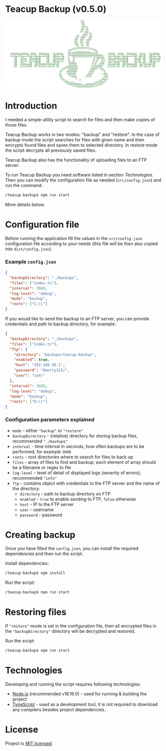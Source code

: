 # Teacup Backup (v0.5.0)

![Teacup backup logo](logo.png?raw=true)

# Introduction

I needed a simple utility script to search for files and then make copies of those files.

Teacup Backup works in two modes: "backup" and "restore". In the case of backup mode the script searches for files with given name and then encrypts found files and saves them to selected directory. In restore mode the script decrypts all previously saved files.

Teacup Backup also has the functionality of uploading files to an FTP server.

To run Teacup Backup you need software listed in section *Technologies*. Then you can modify the configuration file as needed (`src/config.json`) and run the command:

```bash
/teacup-backup$ npm run start
```

More details below.

# Configuration file

Before running the application fill the values in the `src/config.json` configuration file according to your needs (this file will be then also copied into `dist/config.json`).

### Example `config.json`

```json
{
  "backupDirectory": "./backups",
  "files": ["index.ts"],
  "interval": 3600,
  "log-level": "debug",
  "mode": "backup",
  "roots": ["C:\\"]
}
```

If you would like to send the backup to an FTP server, you can provide credentials and path to backup directory, for example:

```json
{
  "backupDirectory": "./backups",
  "files": ["index.ts"],
  "ftp": {
    "directory": "backups/teacup-backup",
    "enabled": true,
    "host": "192.168.50.1",
    "password": "Qwerty123/",
    "user": "user"
  },
  "interval": 3600,
  "log-level": "debug",
  "mode": "backup",
  "roots": ["D:\\"]
}
```

### Configuration parameters explained

- `mode` - either `"backup"` or `"restore"`
- `backupDirectory` - (relative) directory for storing backup files, recommended `"./backups"`
- `interval` - time interval in seconds, how often backups are to be performed, for example `3600`
- `roots` - root directories where to search for files to back up
- `files` - array of files to find and backup; each element of array should be a filename or regex to file
- `log-level` - level of detail of displayed logs (severity of errors); recommended `"info"`
- `ftp` - contains object with credentials to the FTP server and the name of the directory:
    - `directory` - path to backup directory on FTP
    - `enabled` - `true` to enable sending to FTP, `false` otherwise
    - `host` - IP to the FTP server
    - `user` - username
    - `password` - password

# Creating backup

Once you have filled the `config.json`, you can install the required dependencies and then run the script.

Install dependencies:
```bash
/teacup-backup$ npm install
```

Run the script:
```bash
/teacup-backup$ npm run start
```

# Restoring files

If `"restore"` mode is set in the configuration file, then all encrypted files in the `"backupDirectory"` directory will be decrypted and restored.

Run the script:
```bash
/teacup-backup$ npm run start
```

# Technologies

Developing and running the script requires following technologies:

- [Node.js](https://nodejs.org/en) (recommended v18.16.0) - used for running & building the project
- [TypeScript](https://www.typescriptlang.org/) - used as a development tool, it is not required to download any compilers besides project dependencies.

# License

Project is [MIT licensed](LICENSE).